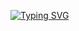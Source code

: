 <a href="https://git.io/typing-svg"><img src="https://readme-typing-svg.demolab.com?font=Fira+Code&duration=3500&pause=1000&color=F1EA13&vCenter=true&random=false&width=435&lines=Machine+Learning+%26+CV+Developer;Web+Developer;Loves+Coding!!" alt="Typing SVG" /></a>


